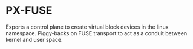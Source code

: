 # PX-FUSE

Exports a control plane to create virtual block devices in the linux namespace. Piggy-backs on FUSE transport to act as a conduit between kernel and user space.


